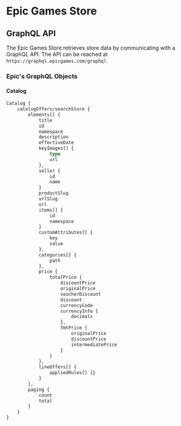 # Epic Games Store

## GraphQL API

The Epic Games Store retrieves store data by communicating with a GraphQL API. The API can be reached at `https://graphql.epicgames.com/graphql`.

### Epic's GraphQL Objects

#### Catalog

```graphql
Catalog {
    catalogOffers/searchStore {
        elements[] {
            title
            id
            namespace
            description
            effectiveDate
            keyImages[] {
                type
                url
            },
            seller {
                id
                name
            }
            productSlug
            urlSlug
            url
            items[] {
                id
                namespace
            }
            customAttributes[] {
                key
                value
            },
            categories[] {
                path
            },
            price {
                totalPrice {
                    discountPrice
                    originalPrice
                    voucherDiscount
                    discount
                    currencyCode
                    currencyInfo {
                        decimals
                    },
                    fmtPrice {
                        originalPrice
                        discountPrice
                        intermediatePrice
                    }
                }
            },
            lineOffers[] {
                appliedRules[] {}
            }
        },
        paging {
            count
            total
        }
    }
}
```